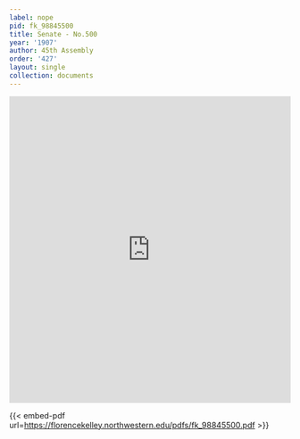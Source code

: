 ```yaml
---
label: nope
pid: fk_98845500
title: Senate - No.500
year: '1907'
author: 45th Assembly
order: '427'
layout: single
collection: documents
---
```

<iframe src="https://northwestern.app.box.com/embed/s/a37cfygdwpn901ozmtfofepx9cy60ldo?sortColumn=date&view=list" width="100%" height="550" frameborder="0" allowfullscreen webkitallowfullscreen msallowfullscreen></iframe>


{{< embed-pdf url=https://florencekelley.northwestern.edu/pdfs/fk_98845500.pdf >}}